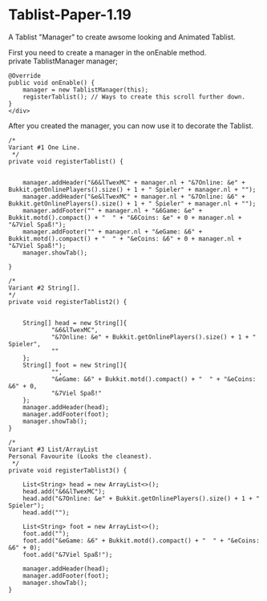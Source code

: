 # Tablist-Paper-1.19
A Tablist "Manager" to create awsome looking and Animated Tablist.

<div class="init">
    First you need to create a manager in the onEnable method.
    <div class="code">
private TablistManager manager;

    @Override
    public void onEnable() {
        manager = new TablistManager(this);
        registerTablist(); // Ways to create this scroll further down.
    }
    </div>
</div>

After you created the manager, you can now use it to decorate the Tablist.

<div class="code">
    
    /*
    Variant #1 One Line.
     */
    private void registerTablist() {


        manager.addHeader("&6&lTwexMC" + manager.nl + "&7Online: &e" + Bukkit.getOnlinePlayers().size() + 1 + " Spieler" + manager.nl + "");
        manager.addHeader("&e&lTwexMC" + manager.nl + "&7Online: &6" + Bukkit.getOnlinePlayers().size() + 1 + " Spieler" + manager.nl + "");
        manager.addFooter("" + manager.nl + "&6Game: &e" + Bukkit.motd().compact() + "  " + "&6Coins: &e" + 0 + manager.nl + "&7Viel Spaß!");
        manager.addFooter("" + manager.nl + "&eGame: &6" + Bukkit.motd().compact() + "  " + "&eCoins: &6" + 0 + manager.nl + "&7Viel Spaß!");
        manager.showTab();

    }

    /*
    Variant #2 String[].
    */
    private void registerTablist2() {


        String[] head = new String[]{
                "&6&lTwexMC",
                "&7Online: &e" + Bukkit.getOnlinePlayers().size() + 1 + " Spieler",
                ""
        };
        String[] foot = new String[]{
                "",
                "&eGame: &6" + Bukkit.motd().compact() + "  " + "&eCoins: &6" + 0,
                "&7Viel Spaß!"
        };
        manager.addHeader(head);
        manager.addFooter(foot);
        manager.showTab();
    }

    /*
    Variant #3 List/ArrayList
    Personal Favourite (Looks the cleanest).
     */
    private void registerTablist3() {

        List<String> head = new ArrayList<>();
        head.add("&6&lTwexMC");
        head.add("&7Online: &e" + Bukkit.getOnlinePlayers().size() + 1 + " Spieler");
        head.add("");

        List<String> foot = new ArrayList<>();
        foot.add("");
        foot.add("&eGame: &6" + Bukkit.motd().compact() + "  " + "&eCoins: &6" + 0);
        foot.add("&7Viel Spaß!");

        manager.addHeader(head);
        manager.addFooter(foot);
        manager.showTab();
    }
</div>
